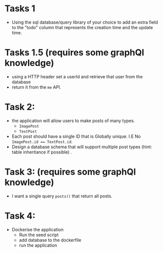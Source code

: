 # Tasks 1
- Using the sql database/query library of your choice to add an extra field to the "todo" column that represents the creation time and the
update time.

# Tasks 1.5 (requires some graphQl knowledge)
- using a HTTP header set a userId and retrieve that user from the database
- return it from the `me` API.

# Task 2:
- the application will allow users to make posts of many types.
  - `ImagePost`
  - `TextPost`
- Each post should have a single ID that is Globally unique. I.E No `ImagePost.id == TextPost.id`.
- Design a database schema that will support multiple post types (hint: table inheritance if possible) .


# Task 3: (requires some graphQl knowledge)
- I want a single query `posts()` that return all posts.

# Task 4: 
- Dockerise the application
   - Run the seed script
   - add database to the dockerfile
   - run the application



